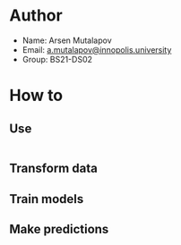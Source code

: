 # Author
- Name: Arsen Mutalapov
- Email: a.mutalapov@innopolis.university
- Group: BS21-DS02


# How to
## Use
```

```

## Transform data

## Train models

## Make predictions
